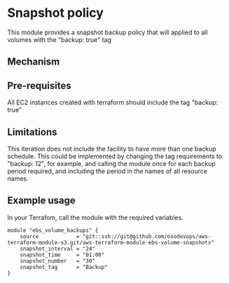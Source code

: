 # Snapshot policy
This module provides a snapshot backup policy that will applied to all volumes with the "backup: true" tag
## Mechanism
## Pre-requisites
All EC2 instances created with terraform should include the tag "backup: true"

## Limitations
This iteration does not include the facility to have more than one backup schedule.
This could be implemented by changing the tag requirements to "backup: 12", for example, and calling the module once
for each backup period required, and including the period in the names of all resource names.

## Example usage
In your Terrafom, call the module with the required variables.

```
module "ebs_volume_backups" {
    source            = "git::ssh://git@github.com/osodevops/aws-terraform-module-s3.git/aws-terraform-module-ebs-volume-snapshots"
    snapshot_interval = "24"
    snapshot_time     = "01:00"
    snapshot_number   = "30"
    snapshot_tag      = "Backup"
}
```
